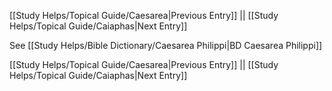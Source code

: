 [[Study Helps/Topical Guide/Caesarea|Previous Entry]]  ||  [[Study Helps/Topical Guide/Caiaphas|Next Entry]]

 See [[Study Helps/Bible Dictionary/Caesarea Philippi|BD Caesarea Philippi]]

[[Study Helps/Topical Guide/Caesarea|Previous Entry]]  ||  [[Study Helps/Topical Guide/Caiaphas|Next Entry]]